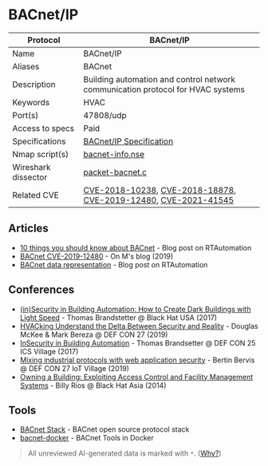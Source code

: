 # BACnet/IP

| Protocol | BACnet/IP |
|---|---|
| Name | BACnet/IP |
| Aliases | BACnet |
| Description | Building automation and control network communication protocol for HVAC systems |
| Keywords | HVAC |
| Port(s) | 47808/udp |
| Access to specs | Paid |
| Specifications | [BACnet/IP Specification](https://bacnet.org/buy/) |
| Nmap script(s) | [bacnet-info.nse](https://nmap.org/nsedoc/scripts/bacnet-info.html) |
| Wireshark dissector | [packet-bacnet.c](https://github.com/wireshark/wireshark/blob/master/epan/dissectors/packet-bacnet.c) |
| Related CVE | [CVE-2018-10238](https://nvd.nist.gov/vuln/detail/CVE-2018-10238), [CVE-2018-18878](https://nvd.nist.gov/vuln/detail/CVE-2018-18878), [CVE-2019-12480](https://nvd.nist.gov/vuln/detail/CVE-2019-12480), [CVE-2021-41545](https://nvd.nist.gov/vuln/detail/CVE-2021-41545) |

## Articles
- [10 things you should know about BACnet](https://www.rtautomation.com/rtas-blog/10-things-about-bacnet/) - Blog post on RTAutomation
- [BACnet CVE-2019-12480](https://1modm.github.io/CVE-2019-12480.html) - On M's blog (2019)
- [BACnet data representation](https://www.rtautomation.com/rtas-blog/bacnet-data-representation/) - Blog post on RTAutomation
## Conferences
- [(in)Security in Building Automation: How to Create Dark Buildings with Light Speed](https://www.youtube.com/watch?v=PyOhwYgpGfM) - Thomas Brandstetter @ Black Hat USA (2017)
- [HVACking Understand the Delta Between Security and Reality](https://www.youtube.com/watch?v=uJP061PUxgY) - Douglas McKee & Mark Bereza @ DEF CON 27 (2019)
- [InSecurity in Building Automation](https://www.youtube.com/watch?v=G9ESeUWfYbs) - Thomas Brandsetter @ DEF CON 25 ICS Village (2017)
- [Mixing industrial protocols with web application security](https://www.youtube.com/watch?v=TFkm0EN3Azk) - Bertin Bervis @ DEF CON 27 IoT Village (2019)
- [Owning a Building: Exploiting Access Control and Facility Management Systems](https://www.youtube.com/watch?v=wvO3puWSGgQ) - Billy Rios @ Black Hat Asia (2014)
## Tools
- [BACnet Stack](https://github.com/bacnet-stack/bacnet-stack) - BACnet open source protocol stack
- [bacnet-docker](https://github.com/mnp/bacnet-docker) - BACnet Tools in Docker

> All unreviewed AI-generated data is marked with `*`. ([Why?](../srcs/README.md#note-on-ai-generated-content))
